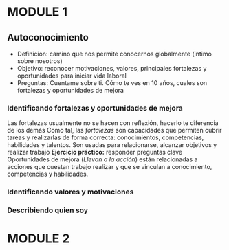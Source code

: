 # MODULE 1
## Autoconocimiento
- Definicion: camino que nos permite conocernos globalmente (intimo sobre nosotros)
- Objetivo: reconocer motivaciones, valores, principales fortalezas y oportunidades para iniciar vida laboral
- Preguntas: Cuentame sobre ti. Cómo te ves en 10 años, cuales son fortalezas y oportunidades de mejora

### Identificando fortalezas y oportunidades de mejora
Las fortalezas usualmente no se hacen con reflexión, hacerlo te diferencia de los demás
Como tal, las *fortalezas* son capacidades que permiten cubrir tareas y realizarlas de forma correcta:
conocimientos, competencias, habilidades y talentos. Son usadas para relacionarse, alcanzar objetivos y realizar trabajo
**Ejercicio práctico:** responder preguntas clave
Oportunidades de mejora (*Llevan a la acción*) están relacionadas a acciones que cuestan trabajo realizar y que se vinculan a
conocimiento, competencias y habilidades.


### Identificando valores y motivaciones
### Describiendo quien soy

# MODULE 2


